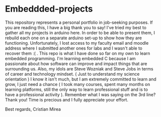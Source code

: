 # Embeddded-projects
This repository represents a personal portfolio in job-seeking purposes.
If you are reading this, I have a big thank you to say!
I've tried my best to gather all my projects in arduino here. In order to be able to present them, I rebuild each one on a separate arduino set-up to show how they are functioning. Unfortunately, I lost access to my faculty email and moodle address where I submitted another ones for labs and I wasn't able to recover them :( .
This repo is what I have done so far on my own to learn embedded programming.
I'm learning embedded C because I am passionate about how software can improve and impact things that are surrounding us.
Also, my idols are Steve Wozniak and Steve Jobs in terms of career and technology mindset. ( Just to understand my science orientation )
I know it isn't much, but I am extremely committed to learn and grow, I just need a chance ( I took many courses, spent many months on learning platforms, still the only way to learn professional stuff and is to have a professional activity ).
Remember what I was saying on the 3rd line? Thank you! Time is precious and I fully appreciate your effort.

Best regards, 
Cristian Mirea
 
 

